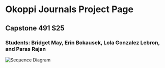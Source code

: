 # Okoppi Journals Project Page

## Capstone 491 S25

### Students: Bridget May, Erin Bokausek, Lola Gonzalez Lebron, and Paras Rajan

![Sequence Diagram](./group-09-website/image(1).png)
